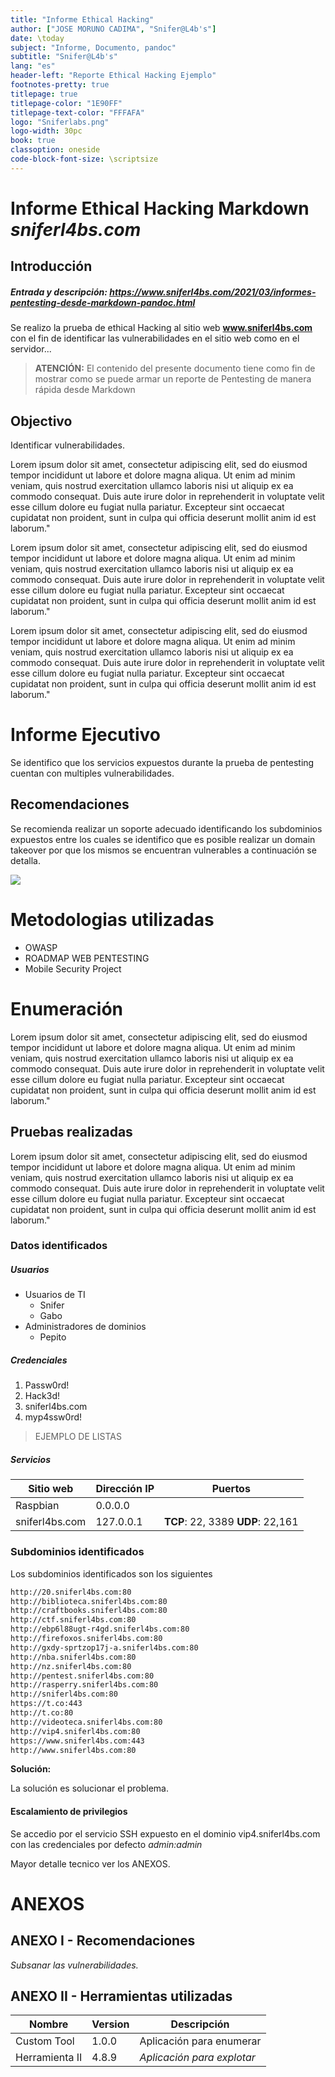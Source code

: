 ```yaml
---
title: "Informe Ethical Hacking"
author: ["JOSE MORUNO CADIMA", "Snifer@L4b's"]
date: \today
subject: "Informe, Documento, pandoc"
subtitle: "Snifer@L4b's"
lang: "es"
header-left: "Reporte Ethical Hacking Ejemplo"
footnotes-pretty: true
titlepage: true
titlepage-color: "1E90FF"
titlepage-text-color: "FFFAFA"
logo: "Sniferlabs.png"
logo-width: 30pc
book: true
classoption: oneside
code-block-font-size: \scriptsize
---
```



# Informe Ethical Hacking Markdown *sniferl4bs.com*

## Introducción

##### Entrada y descripción: https://www.sniferl4bs.com/2021/03/informes-pentesting-desde-markdown-pandoc.html
Se realizo la prueba de ethical Hacking al sitio web **www.sniferl4bs.com** con el fin de identificar las vulnerabilidades en el sitio web como en el servidor... 

> **ATENCIÓN:** El contenido del presente documento tiene como fin de mostrar como se puede armar un reporte de Pentesting de manera rápida desde Markdown 

## Objectivo

Identificar vulnerabilidades. 

Lorem ipsum dolor sit amet, consectetur adipiscing elit, sed do eiusmod tempor incididunt ut labore et dolore magna aliqua. Ut enim ad minim veniam, quis nostrud exercitation ullamco laboris nisi ut aliquip ex ea commodo consequat. Duis aute irure dolor in reprehenderit in voluptate velit esse cillum dolore eu fugiat nulla pariatur. Excepteur sint occaecat cupidatat non proident, sunt in culpa qui officia deserunt mollit anim id est laborum."


Lorem ipsum dolor sit amet, consectetur adipiscing elit, sed do eiusmod tempor incididunt ut labore et dolore magna aliqua. Ut enim ad minim veniam, quis nostrud exercitation ullamco laboris nisi ut aliquip ex ea commodo consequat. Duis aute irure dolor in reprehenderit in voluptate velit esse cillum dolore eu fugiat nulla pariatur. Excepteur sint occaecat cupidatat non proident, sunt in culpa qui officia deserunt mollit anim id est laborum."


Lorem ipsum dolor sit amet, consectetur adipiscing elit, sed do eiusmod tempor incididunt ut labore et dolore magna aliqua. Ut enim ad minim veniam, quis nostrud exercitation ullamco laboris nisi ut aliquip ex ea commodo consequat. Duis aute irure dolor in reprehenderit in voluptate velit esse cillum dolore eu fugiat nulla pariatur. Excepteur sint occaecat cupidatat non proident, sunt in culpa qui officia deserunt mollit anim id est laborum."



# Informe Ejecutivo

Se identifico que los servicios expuestos durante la prueba de pentesting cuentan con multiples vulnerabilidades. 

## Recomendaciones

Se recomienda realizar un soporte adecuado  identificando los subdominios expuestos entre los cuales se identifico que es posible realizar un domain takeover por que los mismos se encuentran  vulnerables a continuación se detalla. 

![](rasperry.png)


# Metodologias utilizadas

- OWASP
- ROADMAP WEB PENTESTING
- Mobile Security Project 

# Enumeración 

Lorem ipsum dolor sit amet, consectetur adipiscing elit, sed do eiusmod tempor incididunt ut labore et dolore magna aliqua. Ut enim ad minim veniam, quis nostrud exercitation ullamco laboris nisi ut aliquip ex ea commodo consequat. Duis aute irure dolor in reprehenderit in voluptate velit esse cillum dolore eu fugiat nulla pariatur. Excepteur sint occaecat cupidatat non proident, sunt in culpa qui officia deserunt mollit anim id est laborum."





## Pruebas realizadas

Lorem ipsum dolor sit amet, consectetur adipiscing elit, sed do eiusmod tempor incididunt ut labore et dolore magna aliqua. Ut enim ad minim veniam, quis nostrud exercitation ullamco laboris nisi ut aliquip ex ea commodo consequat. Duis aute irure dolor in reprehenderit in voluptate velit esse cillum dolore eu fugiat nulla pariatur. Excepteur sint occaecat cupidatat non proident, sunt in culpa qui officia deserunt mollit anim id est laborum."





### Datos identificados


##### Usuarios

- Usuarios de TI
	- Snifer
	- Gabo
- Administradores de dominios
	- Pepito 

##### Credenciales 

 
1. Passw0rd!
1. Hack3d!
1. sniferl4bs.com
1. myp4ssw0rd!

> EJEMPLO DE LISTAS

##### Servicios

| Sitio web      | Dirección IP | Puertos                           |
| -------------- | ------------ | --------------------------------- |
| Raspbian       | 0.0.0.0      |                                   |
| sniferl4bs.com | 127.0.0.1    | **TCP**: 22, 3389 **UDP**: 22,161 | 


### Subdominios identificados

Los subdominios identificados son los siguientes

```Bash
http://20.sniferl4bs.com:80
http://biblioteca.sniferl4bs.com:80
http://craftbooks.sniferl4bs.com:80
http://ctf.sniferl4bs.com:80
http://ebp6l88ugt-r4gd.sniferl4bs.com:80
http://firefoxos.sniferl4bs.com:80
http://gxdy-sprtzop17j-a.sniferl4bs.com:80
http://nba.sniferl4bs.com:80
http://nz.sniferl4bs.com:80
http://pentest.sniferl4bs.com:80
http://rasperry.sniferl4bs.com:80
http://sniferl4bs.com:80
https://t.co:443
http://t.co:80
http://videoteca.sniferl4bs.com:80
http://vip4.sniferl4bs.com:80
https://www.sniferl4bs.com:443
http://www.sniferl4bs.com:80
```



**Solución:**

La solución es solucionar el problema. 


#### Escalamiento de privilegios

Se accedio por el servicio SSH expuesto en el dominio vip4.sniferl4bs.com con las credenciales por defecto 
*admin:admin*




Mayor detalle tecnico ver los ANEXOS. 


# ANEXOS

## ANEXO I - Recomendaciones

_Subsanar las vulnerabilidades._




## ANEXO II - Herramientas utilizadas

Nombre		  | Version | Descripción
--------------|---------|-------------------
Custom Tool   |    1.0.0     | Aplicación para enumerar 
Herramienta II      |   4.8.9      |  *Aplicación para explotar* 





